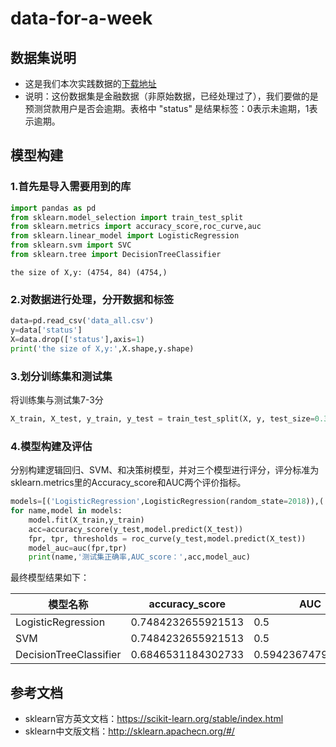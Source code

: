 # data-for-a-week
## 数据集说明
- 这是我们本次实践数据的[下载地址](https://pan.baidu.com/s/1dtHJiV6zMbf_fWPi-dZ95g)
- 说明：这份数据集是金融数据（非原始数据，已经处理过了），我们要做的是预测贷款用户是否会逾期。表格中 "status" 是结果标签：0表示未逾期，1表示逾期。
## 模型构建
### 1.首先是导入需要用到的库
```python
import pandas as pd
from sklearn.model_selection import train_test_split
from sklearn.metrics import accuracy_score,roc_curve,auc
from sklearn.linear_model import LogisticRegression
from sklearn.svm import SVC
from sklearn.tree import DecisionTreeClassifier
```
`the size of X,y: (4754, 84) (4754,)`
### 2.对数据进行处理，分开数据和标签
```python
data=pd.read_csv('data_all.csv')
y=data['status']
X=data.drop(['status'],axis=1)
print('the size of X,y:',X.shape,y.shape)
```
### 3.划分训练集和测试集
将训练集与测试集7-3分
```python
X_train, X_test, y_train, y_test = train_test_split(X, y, test_size=0.3, random_state=2018)
```
### 4.模型构建及评估
分别构建逻辑回归、SVM、和决策树模型，并对三个模型进行评分，评分标准为sklearn.metrics里的Accuracy_score和AUC两个评价指标。
```python
models=[('LogisticRegression',LogisticRegression(random_state=2018)),('SVM',SVC(gamma='auto',random_state=2018)),('DecisionTreeClassifier',DecisionTreeClassifier(random_state=2018))]
for name,model in models:
    model.fit(X_train,y_train)
    acc=accuracy_score(y_test,model.predict(X_test))
    fpr, tpr, thresholds = roc_curve(y_test,model.predict(X_test))
    model_auc=auc(fpr,tpr)
    print(name,'测试集正确率,AUC_score：',acc,model_auc)
```
最终模型结果如下：

模型名称|accuracy_score|AUC
----|-----|----
LogisticRegression|0.7484232655921513|0.5
SVM|0.7484232655921513|0.5
DecisionTreeClassifier|0.6846531184302733|0.5942367479369453

## 参考文档
- sklearn官方英文文档：https://scikit-learn.org/stable/index.html
- sklearn中文版文档：http://sklearn.apachecn.org/#/
